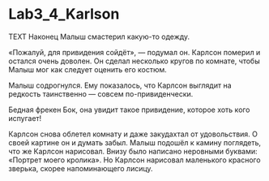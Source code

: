 # Lab3_4_Karlson
TEXT
Наконец Малыш смастерил какую-то одежду.

«Пожалуй, для привидения сойдёт», — подумал он. Карлсон померил и остался очень доволен. Он сделал несколько кругов по комнате, чтобы Малыш мог как следует оценить его костюм.

Малыш содрогнулся. Ему показалось, что Карлсон выглядит на редкость таинственно — совсем по-привиденчески.

Бедная фрекен Бок, она увидит такое привидение, которое хоть кого испугает!

Карлсон снова облетел комнату и даже закудахтал от удовольствия. О своей картине он и думать забыл. Малыш подошёл к камину поглядеть, что же Карлсон нарисовал. Внизу было написано неровными буквами: «Портрет моего кролика». Но Карлсон нарисовал маленького красного зверька, скорее напоминающего лисицу.
